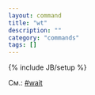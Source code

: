```yaml
---
layout: command
title: "wt"
description: ""
category: "commands"
tags: []
---
```

{% include JB/setup %}

См.: [#wait](#wait)
